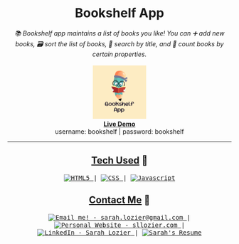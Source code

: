 <!-- Title -->
<h1 align="center">Bookshelf App</h1>
<p align="center">
<i>📚 Bookshelf app maintains a list of books you like! You can ➕ add new books, 🗃 sort the list of books, 🔎 search by title, and 🧮 count books by certain properties.</i><br/>
<br/>
<img width="120" src="images/bookshelf_app.png"/>
 <br/>
  <b><a href="https://sllozier.github.io/bookshelf-app/" target="_blank">Live Demo</a></b>
  <br/>
 username: bookshelf | password: bookshelf
  <br/>
  </p>

---

<h2 align="center"><u>Tech Used</u> 🧰</h2>

<!-- Tech Stack -->
<p align="center">
<kbd>
<a href="https://developer.mozilla.org/en-US/docs/Glossary/HTML5">
    <img alt="HTML5" src="https://img.shields.io/static/v1?label=&message=HTML5&color=E34F26&logo=html5&logoColor=FFFFFF" />
  </a> | <a href="https://developer.mozilla.org/en-US/docs/Web/CSS">
    <img alt="CSS" src="https://img.shields.io/static/v1?label=&message=CSS3&color=1572B6&logo=CSS3&logoColor=FFFFFF" />
  </a> | <a href="https://www.javascript.com/">
    <img alt="Javascript" src="https://img.shields.io/static/v1?label=&message=JavaScript&color=F7DF1E&logo=javascript&logoColor=FFFFFF" />
  </a>
  
  </kbd>
</p>


<h2 align="center"><u>Contact Me</u> 🦄</h2>
<!-- Contact Me -->
<p align="center">
<kbd>
<a href="mailto:sarah.lozier@gmail.com">
    <img alt="Email me! - sarah.lozier@gmail.com" src="https://img.shields.io/badge/-sarah.lozier@com-D14836?style=flat&logo=gmail&logoColor=white" />
  </a> | <a href="https://www.sllozier.com">
    <img alt="Personal Website - sllozier.com" src="https://img.shields.io/badge/-sllozier.com-a75fff?style=flat&logo=aboutdotme&logoColor=white" />
  </a> | <a href="https://www.linkedin.com/in/sarah-l-lozier/">
    <img alt="LinkedIn - Sarah Lozier" src="https://img.shields.io/badge/-Sarah_Lozier-0072b1?style=flat&logo=linkedin&logoColor=white" />
  </a> | <a href="https://github.com/sllozier/resume/raw/main/sarah_lozier_resume%20.pdf">
    <img alt="Sarah's Resume" src="https://img.shields.io/badge/-Sarah's_Resume-00D0B1?style=flat&logo=pinboard&logoColor=white" />
  </a>
  </kbd>
</p>

